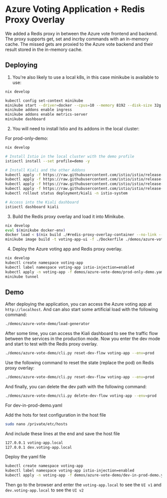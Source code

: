 # Azure Voting Application + Redis Proxy Overlay

We added a Redis proxy in between the Azure vote frontend and backend. The proxy supports get, set and incrby commands with an in-memory cache. The missed gets are proxied to the Azure vote backend and their result stored in the in-memory cache.

## Deploying

1. You're also likely to use a local k8s, in this case minikube is available to use:

```bash
nix develop

kubectl config set-context minikube
minikube start --driver=docker --cpus=10 --memory 8192 --disk-size 32g
minikube addons enable ingress
minikube addons enable metrics-server
minikube dashboard
```

2. You will need to install Istio and its addons in the local cluster:

For prod-only-demo:

```bash
nix develop

# Install Istio in the local cluster with the demo profile
istioctl install --set profile=demo -y

# Install Kiali and the other Addons
kubectl apply -f https://raw.githubusercontent.com/istio/istio/release-1.10/samples/addons/prometheus.yaml
kubectl apply -f https://raw.githubusercontent.com/istio/istio/release-1.10/samples/addons/grafana.yaml
kubectl apply -f https://raw.githubusercontent.com/istio/istio/release-1.10/samples/addons/jaeger.yaml
kubectl apply -f https://raw.githubusercontent.com/istio/istio/release-1.10/samples/addons/kiali.yaml
kubectl rollout status deployment/kiali -n istio-system

# Access into the Kiali dashboard
istioctl dashboard kiali
```

3. Build the Redis proxy overlay and load it into Minikube.

```bash
nix develop
eval $(minikube docker-env)
docker load < $(nix build ./#redis-proxy-overlay-container --no-link --print-out-paths)
minikube image build -t voting-app-ui -f ./Dockerfile ./demos/azure-vote-demo/voting-app-ui/
```

4. Deploy the Azure voting app and Redis proxy overlay.

```bash
nix develop
kubectl create namespace voting-app
kubectl label namespace voting-app istio-injection=enabled
kubectl apply -n voting-app -f demos/azure-vote-demo/prod-only-demo.yaml
minikube tunnel
```

## Demo

After deploying the application, you can access the Azure voting app at `http://localhost`. And can also start some artificial load with the following command:

```bash
./demos/azure-vote-demo/load-generator
```

After some time, you can access the Kiali dashboard to see the traffic flow between the services in the production mode. Now you enter the dev mode and start to test with the Redis proxy overlay.

```bash
./demos/azure-vote-demo/cli.py reset-dev-flow voting-app --env=prod
```

Use the following command to reset the state (replace the pod) on Redis proxy overlay:

```bash
./demos/azure-vote-demo/cli.py reset-dev-flow voting-app --env=prod
```

And finally, you can delete the dev path with the following command:

```bash
./demos/azure-vote-demo/cli.py delete-dev-flow voting-app --env=prod
```

For dev-in-prod-demo.yaml

Add the hots for test configuration in the host file
```bash
sudo nano /private/etc/hosts
```

And include these lines at the end and save the host file
```bash
127.0.0.1 voting-app.local
127.0.0.1 dev.voting-app.local
```

Deploy the yaml file
```bash
kubectl create namespace voting-app
kubectl label namespace voting-app istio-injection=enabled
kubectl apply -n voting-app -f demos/azure-vote-demo/dev-in-prod-demo.yaml
```

Then go to the browser and enter the `voting-app.local` to see the `UI v1` and `dev.voting-app.local` to see the `UI v2`